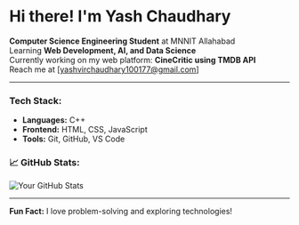 # Hi there! I'm Yash Chaudhary  

**Computer Science Engineering Student** at MNNIT Allahabad  
Learning **Web Development, AI, and Data Science**  
Currently working on my web platform: **CineCritic using TMDB API**   
Reach me at [yashvirchaudhary100177@gmail.com]  

---

### Tech Stack:
- **Languages:** C++
- **Frontend:** HTML, CSS, JavaScript  
- **Tools:** Git, GitHub, VS Code  

### 📈 GitHub Stats:
![Your GitHub Stats](https://github-readme-stats.vercel.app/api?username=Yash100177&show_icons=true&theme=radical)

---
**Fun Fact:** I love problem-solving and exploring technologies! 
